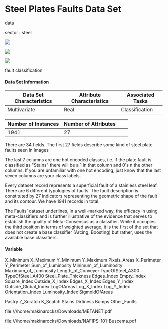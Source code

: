 # Steel Plates Faults Data Set

[data](http://archive.ics.uci.edu/ml/datasets/Steel+Plates+Faults)

sector : steel

 ![](https://img.shields.io/badge/sector-steal-red.svg)

 ![](https://img.shields.io/badge/labeled-yes-blue.svg)

 ![](https://img.shields.io/badge/time--series-no-blue.svg)

fault classification

#### Data Set Information

| Data Set Characteristics | Attribute Characteristics | Associated Tasks |
| ------------------------ | ------------------------- | ---------------- |
| Multivariate             | Real                      | Classification   |

| Number of Instances | Number of Attributes |      |      |
| ------------------- | -------------------- | ---- | ---- |
| 1941                | 27                   |      |      |

There are 34 fields. The first 27 fields describe some kind of steel plate faults seen in images

The last 7 columns are one hot encoded classes, i.e. if the plate fault is classified as "Stains" there will be a 1 in that column and 0's n the other columns. If you are unfamiliar with one hot encoding, just know that the last seven columns are your class labels.

Every dataset record represents a superficial fault of a stainless steel leaf. There are 6 different typologies of
faults. The fault description is constituted by 27 indicators representing the geometric shape of the fault
and its contour. We have 1941 records in total. 

The Faults’ dataset underlines, in a well-marked way, the efficacy in using meta-classifiers and is further
illustrative of the evidence that serves to establish the quality of Meta-Consensus as a classifier. While it
occupies the third position in terms of weighted average, it is the first of the set that does not create a
base classifier (Arcing, Boosting) but rather, uses the available base classifiers. 

#### Variable

X_Minimum 
X_Maximum 
Y_Minimum 
Y_Maximum 
Pixels_Areas 
X_Perimeter 
Y_Perimeter 
Sum_of_Luminosity 
Minimum_of_Luminosity 
Maximum_of_Luminosity 
Length_of_Conveyer 
TypeOfSteel_A300 
TypeOfSteel_A400 
Steel_Plate_Thickness 
Edges_Index 
Empty_Index 
Square_Index 
Outside_X_Index 
Edges_X_Index 
Edges_Y_Index 
Outside_Global_Index 
LogOfAreas 
Log_X_Index 
Log_Y_Index 
Orientation_Index 
Luminosity_Index 
SigmoidOfAreas 

Pastry 
Z_Scratch 
K_Scatch 
Stains 
Dirtiness 
Bumps 
Other_Faults 

file:///home/makinarocks/Downloads/METANET.pdf 

file:///home/makinarocks/Downloads/NAFIPS-101-Buscema.pdf 